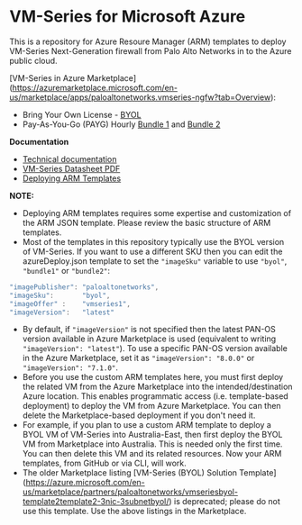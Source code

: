 # VM-Series for Microsoft Azure

This is a repository for Azure Resoure Manager (ARM) templates to deploy VM-Series Next-Generation firewall from Palo Alto Networks in to the Azure public cloud.

[VM-Series in Azure Marketplace] (https://azuremarketplace.microsoft.com/en-us/marketplace/apps/paloaltonetworks.vmseries-ngfw?tab=Overview):

- Bring Your Own License - [BYOL](https://azure.microsoft.com/en-us/marketplace/partners/paloaltonetworks/vmseries-ngfwbyol/)
- Pay-As-You-Go (PAYG) Hourly [Bundle 1](https://azure.microsoft.com/en-us/marketplace/partners/paloaltonetworks/vmseries-ngfwbundle1/) and [Bundle 2](https://azure.microsoft.com/en-us/marketplace/partners/paloaltonetworks/vmseries-ngfwbundle2/)

**Documentation**

- [Technical documentation](https://www.paloaltonetworks.com/documentation/80/virtualization/virtualization/set-up-the-vm-series-firewall-on-azure)
- [VM-Series Datasheet PDF](https://www.paloaltonetworks.com/content/dam/pan/en_US/assets/pdf/datasheets/vm-series/vm-series-for-microsoft-azure.pdf)
- [Deploying ARM Templates](https://azure.microsoft.com/en-us/documentation/articles/resource-group-template-deploy/#deploy-with-azure-cli)

**NOTE:**
- Deploying ARM templates requires some expertise and customization of the ARM JSON template. Please review the basic structure of ARM templates.
- Most of the templates in this repository typically use the BYOL version of VM-Series. If you want to use a different SKU then you can edit the azureDeploy.json template to set the `"imageSku"` variable to use `"byol"`, `"bundle1"` or `"bundle2"`:
```javascript
"imagePublisher": "paloaltonetworks",
"imageSku":       "byol",
"imageOffer" :    "vmseries1",
"imageVersion":   "latest"
```
- By default, if `"imageVersion"` is not specified then the latest PAN-OS version available in Azure Marketplace is used (equivalent to writing `"imageVersion": "latest"`). To use a specific PAN-OS version available in the Azure Marketplace, set it as `"imageVersion": "8.0.0"` or `"imageVersion": "7.1.0"`.
- Before you use the custom ARM templates here, you must first deploy the related VM from the Azure Marketplace into the intended/destination Azure location. This enables programmatic access (i.e. template-based deployment) to deploy the VM from Azure Marketplace. You can then delete the Marketplace-based deployment if you don't need it.
- For example, if you plan to use a custom ARM template to deploy a BYOL VM of VM-Series into Australia-East, then first deploy the BYOL VM from Marketplace into Australia. This is needed only the first time. You can then delete this VM and its related resources. Now your ARM templates, from GitHub or via CLI, will work.
- The older Marketplace listing [VM-Series (BYOL) Solution Template] (https://azure.microsoft.com/en-us/marketplace/partners/paloaltonetworks/vmseriesbyol-template2template2-3nic-3subnetbyol/) is deprecated; please do not use this template. Use the above listings in the Marketplace.

